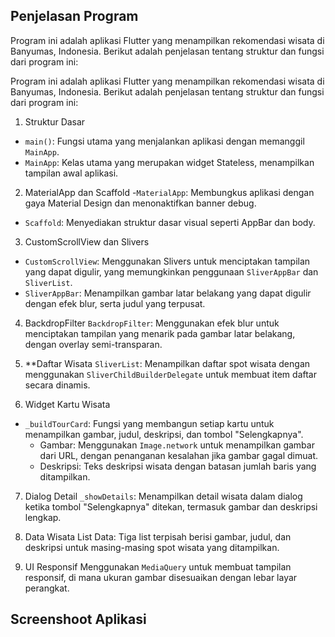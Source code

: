 ## Penjelasan Program
Program ini adalah aplikasi Flutter yang menampilkan rekomendasi wisata di Banyumas, Indonesia. Berikut adalah penjelasan tentang struktur dan fungsi dari program ini:

Program ini adalah aplikasi Flutter yang menampilkan rekomendasi wisata di Banyumas, Indonesia. Berikut adalah penjelasan tentang struktur dan fungsi dari program ini:

1. Struktur Dasar
- `main()`: Fungsi utama yang menjalankan aplikasi dengan memanggil `MainApp`.
- `MainApp`: Kelas utama yang merupakan widget Stateless, menampilkan tampilan awal aplikasi.

2. MaterialApp dan Scaffold
-`MaterialApp`: Membungkus aplikasi dengan gaya Material Design dan menonaktifkan banner debug.
- `Scaffold`: Menyediakan struktur dasar visual seperti AppBar dan body.

3. CustomScrollView dan Slivers
- `CustomScrollView`: Menggunakan Slivers untuk menciptakan tampilan yang dapat digulir, yang memungkinkan penggunaan `SliverAppBar` dan `SliverList`.
- `SliverAppBar`: Menampilkan gambar latar belakang yang dapat digulir dengan efek blur, serta judul yang terpusat.

4. BackdropFilter
`BackdropFilter`: Menggunakan efek blur untuk menciptakan tampilan yang menarik pada gambar latar belakang, dengan overlay semi-transparan.

5. **Daftar Wisata
`SliverList`: Menampilkan daftar spot wisata dengan menggunakan `SliverChildBuilderDelegate` untuk membuat item daftar secara dinamis.

6. Widget Kartu Wisata
- `_buildTourCard`: Fungsi yang     membangun setiap kartu untuk menampilkan gambar, judul, deskripsi, dan tombol "Selengkapnya".
  - Gambar: Menggunakan `Image.network` untuk menampilkan gambar dari URL, dengan penanganan kesalahan jika gambar gagal dimuat.
  - Deskripsi: Teks deskripsi wisata dengan batasan jumlah baris yang ditampilkan.

7. Dialog Detail
`_showDetails`: Menampilkan detail wisata dalam dialog ketika tombol "Selengkapnya" ditekan, termasuk gambar dan deskripsi lengkap.

8. Data Wisata
List Data: Tiga list terpisah berisi gambar, judul, dan deskripsi untuk masing-masing spot wisata yang ditampilkan.

9. UI Responsif
Menggunakan `MediaQuery` untuk membuat tampilan responsif, di mana ukuran gambar disesuaikan dengan lebar layar perangkat.

## Screenshoot Aplikasi